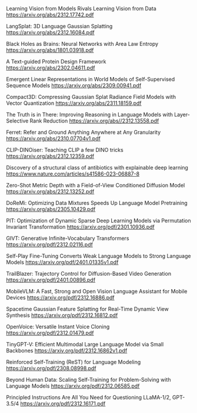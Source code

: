 Learning Vision from Models Rivals Learning Vision from Data
https://arxiv.org/abs/2312.17742.pdf

LangSplat: 3D Language Gaussian Splatting
https://arxiv.org/abs/2312.16084.pdf

Black Holes as Brains: Neural Networks with Area Law Entropy
https://arxiv.org/abs/1801.03918.pdf

A Text-guided Protein Design Framework
https://arxiv.org/abs/2302.04611.pdf

Emergent Linear Representations in World Models of Self-Supervised Sequence Models
https://arxiv.org/abs/2309.00941.pdf

Compact3D: Compressing Gaussian Splat Radiance Field Models with Vector Quantization
https://arxiv.org/abs/2311.18159.pdf

The Truth is in There: Improving Reasoning in Language Models with Layer-Selective Rank Reduction
https://arxiv.org/abs//2312.13558.pdf

Ferret: Refer and Ground Anything Anywhere at Any Granularity
https://arxiv.org/abs/2310.07704v1.pdf

CLIP-DINOiser: Teaching CLIP a few DINO tricks
https://arxiv.org/abs/2312.12359.pdf

Discovery of a structural class of antibiotics with explainable deep learning
https://www.nature.com/articles/s41586-023-06887-8

Zero-Shot Metric Depth with a Field-of-View Conditioned Diffusion Model
https://arxiv.org/abs/2312.13252.pdf

DoReMi: Optimizing Data Mixtures Speeds Up Language Model Pretraining
https://arxiv.org/abs/2305.10429.pdf

PIT: Optimization of Dynamic Sparse Deep Learning Models via Permutation Invariant Transformation
https://arxiv.org/pdf/2301.10936.pdf

GIVT: Generative Infinite-Vocabulary Transformers
https://arxiv.org/pdf/2312.02116.pdf

Self-Play Fine-Tuning Converts Weak Language Models to Strong Language Models
https://arxiv.org/pdf/2401.01335v1.pdf

TrailBlazer: Trajectory Control for Diffusion-Based Video Generation
https://arxiv.org/pdf/2401.00896.pdf

MobileVLM: A Fast, Strong and Open Vision Language Assistant for Mobile Devices
https://arxiv.org/pdf/2312.16886.pdf

Spacetime Gaussian Feature Splatting for Real-Time Dynamic View Synthesis
https://arxiv.org/pdf/2312.16812.pdf

OpenVoice: Versatile Instant Voice Cloning
https://arxiv.org/pdf/2312.01479.pdf

TinyGPT-V: Efficient Multimodal Large Language Model via Small Backbones
https://arxiv.org/pdf/2312.16862v1.pdf

Reinforced Self-Training (ReST) for Language Modeling
https://arxiv.org/pdf/2308.08998.pdf

Beyond Human Data: Scaling Self-Training for Problem-Solving with Language Models
https://arxiv.org/pdf/2312.06585.pdf

Principled Instructions Are All You Need for Questioning LLaMA-1/2, GPT-3.5/4
https://arxiv.org/pdf/2312.16171.pdf